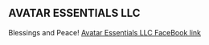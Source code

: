 ## AVATAR ESSENTIALS LLC

Blessings and Peace!
[Avatar Essentials LLC FaceBook link](https://www.facebook.com/avataressentialsllc/)
